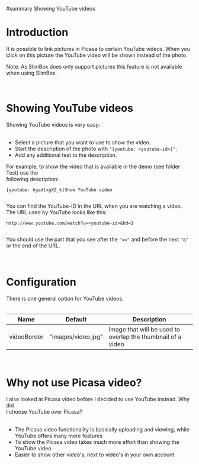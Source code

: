 ﻿#summary Showing YouTube videos

# Introduction #

It is possible to link pictures in Picasa to certain YouTube videos. When you click on this picture the YouTube video will be shown instead of the photo.

Note: As SlimBox does only support pictures this feature is not available when using SlimBox.

<br>
<h1>Showing YouTube videos</h1>

Showing YouTube videos is very easy:<br>
<br>
<ul><li>Select a picture that you want to use to show the video.<br>
</li><li>Start the description of the photo with <code>"[youtube: &lt;youtube-id&gt;]"</code>.<br>
</li><li>Add any additional test to the description.</li></ul>

For example, to show the video that is available in the demo (see folder Test) use the<br>
following description:<br>
<pre><code>[youtube: hgadtxgXZ_k]Show YouTube video<br>
</code></pre>

You can find the YouTube-ID in the URL when you are watching a video. The URL used by YouTube looks like this:<br>
<pre><code>http://www.youtube.com/watch?v=&lt;youtube-id&gt;&amp;hd=1<br>
</code></pre>
You should use the part that you see after the <code>"v="</code> and before the next <code>"&amp;"</code> or the end of the URL.<br>
<br>
<br>
<h1>Configuration</h1>

There is one general option for YouTube videos:<br>
<br>
<table><thead><th> <b>Name</b> </th><th> <b>Default</b> </th><th> <b>Description</b> </th></thead><tbody>
<tr><td> videoBorder </td><td> "images/video.jpg" </td><td> Image that will be used to overlap the thumbnail of a video </td></tr></tbody></table>

<br>
<h1>Why not use Picasa video?</h1>

I also looked at Picasa video before I decided to use YouTube instead. Why did<br>
I choose YouTube over Picasa?<br>
<br>
<ul><li>The Picasa video functionality is basically uploading and viewing, while YouTube offers many more features<br>
</li><li>To show the Picasa video takes much more effort than showing the YouTube video<br>
</li><li>Easier to show other video's, next to video's in your own account